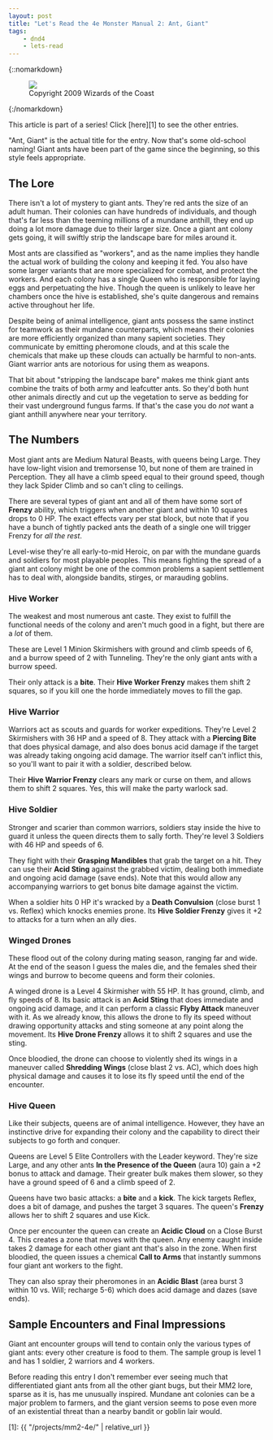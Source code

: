 ```yaml
---
layout: post
title: "Let's Read the 4e Monster Manual 2: Ant, Giant"
tags:
    - dnd4
    - lets-read
---
```


{::nomarkdown}
<figure class="center">
  <img src="{{ "/assets/wir-mm2-4e-ant-giant.png" | absolute_url }}"/>
  <figcaption>
    Copyright 2009 Wizards of the Coast
  </figcaption>
</figure>
{:/nomarkdown}

This article is part of a series! Click [here][1] to see the other entries.

"Ant, Giant" is the actual title for the entry. Now that's some old-school
naming! Giant ants have been part of the game since the beginning, so this style
feels appropriate.

## The Lore

There isn't a lot of mystery to giant ants. They're red ants the size of an
adult human. Their colonies can have hundreds of individuals, and though that's
far less than the teeming millions of a mundane anthill, they end up doing a lot
more damage due to their larger size. Once a giant ant colony gets going, it
will swiftly strip the landscape bare for miles around it.

Most ants are classified as "workers", and as the name implies they handle the
actual work of building the colony and keeping it fed. You also have some larger
variants that are more specialized for combat, and protect the workers. And each
colony has a single Queen who is responsible for laying eggs and perpetuating
the hive. Though the queen is unlikely to leave her chambers once the hive is
established, she's quite dangerous and remains active throughout her life.

Despite being of animal intelligence, giant ants possess the same instinct for
teamwork as their mundane counterparts, which means their colonies are more
efficiently organized than many sapient societies. They communicate by emitting
pheromone clouds, and at this scale the chemicals that make up these clouds can
actually be harmful to non-ants. Giant warrior ants are notorious for using them
as weapons.

That bit about "stripping the landscape bare" makes me think giant ants combine
the traits of both army and leafcutter ants. So they'd both hunt other animals
directly and cut up the vegetation to serve as bedding for their vast
underground fungus farms. If that's the case you do _not_ want a giant anthill
anywhere near your territory.

## The Numbers

Most giant ants are Medium Natural Beasts, with queens being Large. They have
low-light vision and tremorsense 10, but none of them are trained in
Perception. They all have a climb speed equal to their ground speed, though they
lack Spider Climb and so can't cling to ceilings.

There are several types of giant ant and all of them have some sort of
**Frenzy** ability, which triggers when another giant and within 10 squares
drops to 0 HP. The exact effects vary per stat block, but note that if you have
a bunch of tightly packed ants the death of a single one will trigger Frenzy for
_all the rest_.

Level-wise they're all early-to-mid Heroic, on par with the mundane guards and
soldiers for most playable peoples. This means fighting the spread of a giant
ant colony might be one of the common problems a sapient settlement has to deal
with, alongside bandits, stirges, or marauding goblins.

### Hive Worker

The weakest and most numerous ant caste. They exist to fulfill the functional
needs of the colony and aren't much good in a fight, but there are a _lot_ of
them.

These are Level 1 Minion Skirmishers with ground and climb speeds of 6, and a
burrow speed of 2 with Tunneling. They're the only giant ants with a burrow
speed.

Their only attack is a **bite**. Their **Hive Worker Frenzy** makes them shift 2
squares, so if you kill one the horde immediately moves to fill the gap.

### Hive Warrior

Warriors act as scouts and guards for worker expeditions. They're Level 2
Skirmishers with 36 HP and a speed of 8. They attack with a **Piercing Bite**
that does physical damage, and also does bonus acid damage if the target was
already taking ongoing acid damage. The warrior itself can't inflict this, so
you'll want to pair it with a soldier, described below.

Their **Hive Warrior Frenzy** clears any mark or curse on them, and allows them
to shift 2 squares. Yes, this will make the party warlock sad.

### Hive Soldier

Stronger and scarier than common warriors, soldiers stay inside the hive to
guard it unless the queen directs them to sally forth. They're level 3 Soldiers
with 46 HP and speeds of 6.

They fight with their **Grasping Mandibles** that grab the target on a hit. They
can use their **Acid Sting** against the grabbed victim, dealing both immediate
and ongoing acid damage (save ends). Note that this would allow any accompanying
warriors to get bonus bite damage against the victim.

When a soldier hits 0 HP it's wracked by a **Death Convulsion** (close burst 1
vs. Reflex) which knocks enemies prone. Its **Hive Soldier Frenzy** gives it +2
to attacks for a turn when an ally dies.

### Winged Drones

These flood out of the colony during mating season, ranging far and wide. At the
end of the season I guess the males die, and the females shed their wings and
burrow to become queens and form their colonies.

A winged drone is a Level 4 Skirmisher with 55 HP. It has ground, climb, and fly
speeds of 8. Its basic attack is an **Acid Sting** that does immediate and
ongoing acid damage, and it can perform a classic **Flyby Attack** maneuver with
it. As we already know, this allows the drone to fly its speed without drawing
opportunity attacks and sting someone at any point along the movement. Its
**Hive Drone Frenzy** allows it to shift 2 squares and use the sting.

Once bloodied, the drone can choose to violently shed its wings in a maneuver
called **Shredding Wings** (close blast 2 vs. AC), which does high physical
damage and causes it to lose its fly speed until the end of the encounter.

### Hive Queen

Like their subjects, queens are of animal intelligence. However, they have an
instinctive drive for expanding their colony and the capability to direct their
subjects to go forth and conquer.

Queens are Level 5 Elite Controllers with the Leader keyword. They're size
Large, and any other ants **In the Presence of the Queen** (aura 10) gain a +2
bonus to attack and damage. Their greater bulk makes them slower, so they have a
ground speed of 6 and a climb speed of 2.

Queens have two basic attacks: a **bite** and a **kick**. The kick targets
Reflex, does a bit of damage, and pushes the target 3 squares. The queen's
**Frenzy** allows her to shift 2 squares and use Kick.

Once per encounter the queen can create an **Acidic Cloud** on a Close
Burst 4. This creates a zone that moves with the queen. Any enemy caught inside
takes 2 damage for each other giant ant that's also in the zone. When first
bloodied, the queen issues a chemical **Call to Arms** that instantly summons
four giant ant workers to the fight.

They can also spray their pheromones in an **Acidic Blast** (area burst 3 within
10 vs. Will; recharge 5-6) which does acid damage and dazes (save ends).

## Sample Encounters and Final Impressions

Giant ant encounter groups will tend to contain only the various types of giant
ants: every other creature is food to them. The sample group is level 1 and has
1 soldier, 2 warriors and 4 workers.

Before reading this entry I don't remember ever seeing much that differentiated
giant ants from all the other giant bugs, but their MM2 lore, sparse as it is,
has me unusually inspired. Mundane ant colonies can be a major problem to
farmers, and the giant version seems to pose even more of an existential threat
than a nearby bandit or goblin lair would.

[1]: {{ "/projects/mm2-4e/" | relative_url }}
